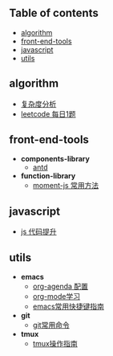 ## Table of contents
  + [algorithm](#algorithm)
  + [front-end-tools](#front-end-tools)
  + [javascript](#javascript)
  + [utils](#utils)
## algorithm
  + [复杂度分析](notes/algorithm/algorithm-complexity.org)
  + [leetcode 每日1题](notes/algorithm/leetcode-daily.org)
## front-end-tools
  + **components-library**
    + [antd](notes/front-end-tools/components-library/antd.org)
  + **function-library**
    + [moment-js 常用方法](notes/front-end-tools/function-library/moment-js.org)
## javascript
  + [js 代码提升](notes/javascript/js-code-clean.org)
## utils
  + **emacs**
    + [org-agenda 配置](notes/utils/emacs/org-agenda.org)
    + [org-mode学习](notes/utils/emacs/org-mode.org)
    + [emacs常用快捷键指南](notes/utils/emacs/shortcut-guide.org)
  + **git**
    + [git常用命令](notes/utils/git/git-command-guide.org)
  + **tmux**
    + [tmux操作指南](notes/utils/tmux/tmux-guide.org)
